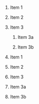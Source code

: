 1. Item 1

2. Item 2

3. Item 3

   1. Item 3a

   2. Item 3b

1.	Item 1
2.	Item 2
3.	Item 3 
1.	Item 3a
2.	Item 3b
